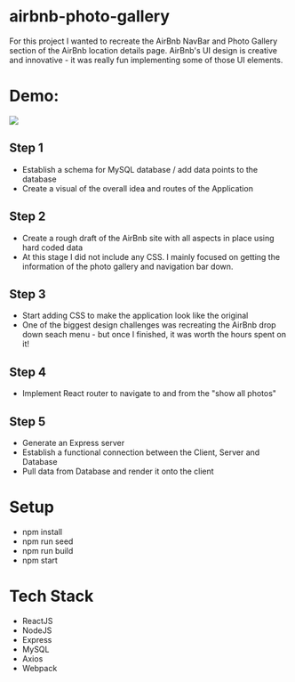 # airbnb-photo-gallery

For this project I wanted to recreate the AirBnb NavBar and Photo Gallery section of the AirBnb location details page. AirBnb's UI design is creative and innovative - it was really fun implementing some of those UI elements.

# Demo:

![](https://airbnb-clone-2021.s3-us-west-1.amazonaws.com/Airbnb-clone.gif)

## Step 1
* Establish a schema for MySQL database / add data points to the database
* Create a visual of the overall idea and routes of the Application

## Step 2
* Create a rough draft of the AirBnb site with all aspects in place using hard coded data
* At this stage I did not include any CSS. I mainly focused on getting the information of the photo gallery and navigation bar down.

## Step 3
* Start adding CSS to make the application look like the original
* One of the biggest design challenges was recreating the AirBnb drop down seach menu - but once I finished, it was worth the hours spent on it!

## Step 4
* Implement React router to navigate to and from the "show all photos"

## Step 5
* Generate an Express server
* Establish a functional connection between the Client, Server and Database
* Pull data from Database and render it onto the client

# Setup

* npm install
* npm run seed
* npm run build
* npm start

# Tech Stack

* ReactJS
* NodeJS
* Express
* MySQL
* Axios
* Webpack

